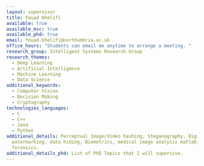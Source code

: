 ```yaml
---
layout: supervisor
title: Fouad Khelifi
available: true
available_msc: true
available_phd: true
email: fouad.khelifi@northumbria.ac.uk
office_hours: "Students can email me anytime to arrange a meeting. "
research_group: Intelligent Systems Research Group
research_themes:
  - Deep Learning
  - Artificial Intelligence
  - Machine Learning
  - Data Science
additional_keywords:
  - Computer Vision
  - Decision Making
  - Cryptography
technologies_languages:
  - C
  - C++
  - Java
  - Python
additional_details: Perceptual Image/Video hashing, Steganography, Digital
  watermarking, data hiding, Biometrics, medical image analysis matlab, image
  forensics.
additional_details_phd: List of PhD Topics that I will supervise.
---
```

